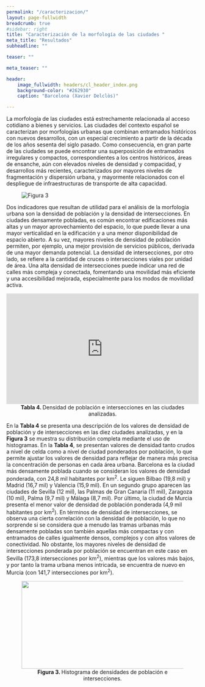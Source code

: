 ```yaml
---
permalink: "/caracterizacion/"
layout: page-fullwidth
breadcrumb: true
#sidebar: right
title: "Caracterización de la morfología de las ciudades "
meta_title: "Resultados"
subheadline: ""

teaser: ""

meta_teaser: ""

header:
    image_fullwidth: headers/cl_header_index.png
    background-color: "#262930"
    caption: "Barcelona (Xavier Delclòs)"

---
```


La morfología de las ciudades está estrechamente relacionada al acceso cotidiano a bienes y servicios. Las ciudades del contexto español 
se caracterizan por morfologías urbanas que combinan entramados históricos con nuevos desarrollos, con un especial crecimiento a partir 
de la década de los años sesenta del siglo pasado. Como consecuencia, en gran parte de las ciudades se puede encontrar una superposición 
de entramados irregulares y compactos, correspondientes a los centros históricos, áreas de ensanche, aún con elevados niveles de densidad 
y compacidad, y desarrollos más recientes, caracterizados por mayores niveles de fragmentación y dispersión urbana, y mayormente relacionados 
con el despliegue de infraestructuras de transporte de alta capacidad.

<figure>
   <img src="https://gratet.github.io/ciudades-leonardo/images/indicadores/indicador-01.png" alt="Figura 3" style="max-width: 100%; display: block; margin: 0 auto;">
</figure>


Dos indicadores que resultan de utilidad para el análisis de la morfología urbana son la densidad de población y la densidad de intersecciones. 
En ciudades densamente pobladas, es común encontrar edificaciones más altas y un mayor aprovechamiento del espacio, lo que puede llevar a una 
mayor verticalidad en la edificación y a una menor disponibilidad de espacio abierto. A su vez, mayores niveles de densidad de población 
permiten, por ejemplo, una mejor provisión de servicios públicos, derivada de una mayor demanda potencial. La densidad de intersecciones, por 
otro lado, se refiere a la cantidad de cruces o intersecciones viales por unidad de área. Una alta densidad de intersecciones puede indicar 
una red de calles más compleja y conectada, fomentando una movilidad más eficiente y una accesibilidad mejorada, especialmente para los modos 
de movilidad activa.

<center>
<!-- Taula 4 -->
    <iframe src="https://gratet.github.io/ciudades-leonardo/tablas/tabla_4.htm" width="100%" height="290" frameborder="0"></iframe>
    <figcaption style="text-align: center"><strong> Tabla 4. </strong> Densidad de población e intersecciones en las ciudades analizadas. </figcaption>
</center>

En la **Tabla 4** se presenta una descripción de los valores de densidad de población y de intersecciones en las diez ciudades analizadas, y en 
la **Figura 3** se muestra su distribución completa mediante el uso de histogramas. En la **Tabla 4**, se presentan valores de densidad tanto crudos 
a nivel de celda como a nivel de ciudad ponderados por población, lo que permite ajustar los valores de densidad para reflejar de manera más 
precisa la concentración de personas en cada área urbana. Barcelona es la ciudad más densamente poblada cuando se consideran los valores de 
densidad ponderada, con 24,8 mil habitantes por km<sup>2</sup>. Le siguen Bilbao (19,8 mil) y Madrid (16,7 mil) y Valencia (15,9 mil). En un segundo grupo 
aparecen las ciudades de Sevilla (12 mil), las Palmas de Gran Canaria (11 mil), Zaragoza (10 mil), Palma (9,7 mil) y Málaga (8,7 mil). Por último, 
la ciudad de Murcia presenta el menor valor de densidad de población ponderada (4,9 mil habitantes por km<sup>2</sup>). En términos de densidad de intersecciones, 
se observa una cierta correlación con la densidad de población, lo que no sorprende si se considera que a menudo las tramas urbanas más densamente 
pobladas son también aquellas más compactas y con entramados de calles igualmente densos, complejos y con altos valores de conectividad. No obstante, 
los mayores niveles de densidad de intersecciones ponderada por población se encuentran en este caso en Sevilla (173,8 intersecciones por km<sup>2</sup>), 
mientras que los valores más bajos, y por tanto la trama urbana menos intricada, se encuentra de nuevo en Murcia (con 141,7 intersecciones por km<sup>2</sup>).

<figure>
<!-- Figura 3 -->
<center><img src="https://gratet.github.io/ciudades-leonardo/images/svg_files/figura_3.svg" width="900px" height="230" alt="Figura 3" /></center>
    <figcaption style="text-align: center"><strong> Figura 3. </strong> Histograma de densidades de población e intersecciones. </figcaption>
</figure>

